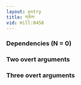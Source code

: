 ```yaml
---
layout: entry
title: གཅིས་
vid: Hill:0458
---
```

### Dependencies (N = 0)


### Two overt arguments


### Three overt arguments
